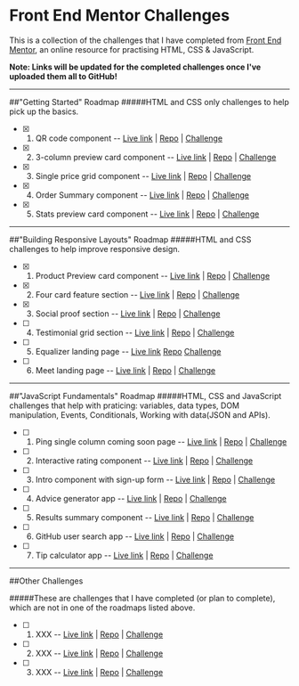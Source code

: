 # Front End Mentor Challenges

This is a collection of the challenges that I have completed from [Front End Mentor](https://www.frontendmentor.io/), an online resource for practising HTML, CSS & JavaScript.

**Note: Links will be updated for the completed challenges once I've uploaded them all to GitHub!**

---

##"Getting Started" Roadmap
#####HTML and CSS only challenges to help pick up the basics.

- [x] 1. QR code component -- [Live link]() | [Repo]() | [Challenge]()
- [x] 2. 3-column preview card component -- [Live link]() | [Repo]() | [Challenge]()
- [x] 3. Single price grid component -- [Live link]() | [Repo]() | [Challenge]()
- [x] 4. Order Summary component -- [Live link]() | [Repo]() | [Challenge]()
- [x] 5. Stats preview card component -- [Live link]() | [Repo]() | [Challenge]()

---

##"Building Responsive Layouts" Roadmap
#####HTML and CSS challenges to help improve responsive design.

- [x] 1. Product Preview card component -- [Live link]() | [Repo]() | [Challenge]()
- [x] 2. Four card feature section -- [Live link]() | [Repo]() | [Challenge]()
- [x] 3. Social proof section -- [Live link]() | [Repo]() | [Challenge]()
- [ ] 4. Testimonial grid section -- [Live link]() | [Repo]() | [Challenge]()
- [ ] 5. Equalizer landing page -- [Live link]() [Repo]() [Challenge]()
- [ ] 6. Meet landing page -- [Live link]() | [Repo]() | [Challenge]()

---

##"JavaScript Fundamentals" Roadmap
#####HTML, CSS and JavaScript challenges that help with praticing: variables, data types, DOM manipulation, Events, Conditionals, Working with data(JSON and APIs).

- [ ] 1. Ping single column coming soon page -- [Live link]() | [Repo]() | [Challenge]()
- [ ] 2. Interactive rating component -- [Live link]() | [Repo]() | [Challenge]()
- [ ] 3. Intro component with sign-up form -- [Live link]() | [Repo]() | [Challenge]()
- [ ] 4. Advice generator app -- [Live link]() | [Repo]() | [Challenge]()
- [ ] 5. Results summary component -- [Live link]() | [Repo]() | [Challenge]()
- [ ] 6. GitHub user search app -- [Live link]() | [Repo]() | [Challenge]()
- [ ] 7. Tip calculator app -- [Live link]() | [Repo]() | [Challenge]()

---

##Other Challenges

#####These are challenges that I have completed (or plan to complete), which are not in one of the roadmaps listed above.

- [ ] 1. XXX -- [Live link]() | [Repo]() | [Challenge]()
- [ ] 2. XXX -- [Live link]() | [Repo]() | [Challenge]()
- [ ] 3. XXX -- [Live link]() | [Repo]() | [Challenge]()
